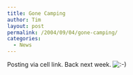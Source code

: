 ```yaml
---
title: Gone Camping
author: Tim
layout: post
permalink: /2004/09/04/gone-camping/
categories:
  - News
---
```

Posting via cell link. Back next week. <img src="http://timshadel.com/wp-includes/images/smilies/icon_smile.gif" alt=":-)" class="wp-smiley" />
